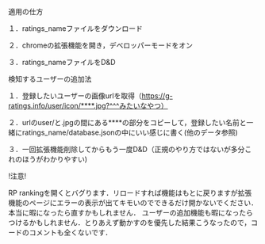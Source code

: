 適用の仕方

１．ratings_nameファイルをダウンロード

２．chromeの拡張機能を開き，デベロッパーモードをオン

３．ratings_nameファイルをD&D



検知するユーザーの追加法

１．登録したいユーザーの画像urlを取得（https://g-ratings.info/user/icon/****.jpg?^^^みたいなやつ）

２．urlのuser/と.jpgの間にある****の部分をコピーして，登録したい名前と一緒にratings_name/database.jsonの中にいい感じに書く(他のデータ参照)

３．一回拡張機能削除してからもう一度D&D（正規のやり方ではないが多分これのほうがわかりやすい)



!注意!

RP rankingを開くとバグります．リロードすれば機能はもとに戻りますが拡張機能のページにエラーの表示が出てキモいのでできるだけ開かないでください．本当に暇になったら直すかもしれません．
ユーザーの追加機能も暇になったらつけるかもしれません．とりあえず動かすのを優先した結果こうなったので，コードのコメントも全くないです．
